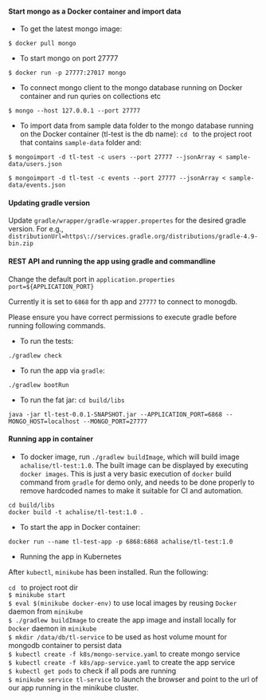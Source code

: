 #### Start mongo as a Docker container and import data

* To get the latest mongo image:

`$ docker pull mongo`
 
* To start mongo on port 27777 

`$ docker run -p 27777:27017 mongo`

* To connect mongo client to the mongo database running on Docker container and run quries on collections etc

`$ mongo --host 127.0.0.1 --port 27777`

* To import data from sample data folder to the mongo database running on the Docker container (tl-test is the db name):
`cd ` to the project root that contains `sample-data` folder and:

`$ mongoimport -d tl-test -c users --port 27777 --jsonArray < sample-data/users.json`

`$ mongoimport -d tl-test -c events --port 27777 --jsonArray < sample-data/events.json`

#### Updating gradle version

Update  `gradle/wrapper/gradle-wrapper.propertes` for the desired gradle version.
For e.g., `distributionUrl=https\://services.gradle.org/distributions/gradle-4.9-bin.zip`

#### REST  API and running the app using gradle and commandline

Change the default port in `application.properties`
`port=${APPLICATION_PORT}`

Currently it is set to `6868` for th app and `27777` to connect to  monogdb.

Please ensure you have correct permissions to execute gradle before running following commands.

* To run the tests:

`./gradlew check`

* To run the app via `gradle`:

`./gradlew bootRun`

* To run the fat jar:
`cd build/libs`

`java -jar tl-test-0.0.1-SNAPSHOT.jar --APPLICATION_PORT=6868 --MONGO_HOST=localhost --MONGO_PORT=27777`

#### Running app in container

* To docker image, run `./gradlew buildImage`, which will build image `achalise/tl-test:1.0`. 
The built image can be displayed by executing `docker images`.
This is just a very basic execution of `docker` build command from `gradle` for demo only, and needs to be done 
properly to remove hardcoded names to make it suitable for CI and automation.

`cd build/libs`  
`docker build -t achalise/tl-test:1.0 .`  


* To start the app in Docker container:

`docker run --name tl-test-app -p 6868:6868 achalise/tl-test:1.0`

* Running the app in Kubernetes

After `kubectl`, `minikube` has been installed. Run the following:

   `cd ` to project root dir  
   `$ minikube start`  
   `$ eval $(minikube docker-env)` to use local images by reusing `Docker` daemon from `minikube`   
   `$ ./gradlew buildImage` to create the app image and install locally for `Docker` daemon in `minikube`  
   `$ mkdir /data/db/tl-service` to be used as host volume mount for mongodb container to persist data  
   `$ kubectl create -f k8s/mongo-service.yaml` to create mongo service  
   `$ kubectl create -f k8s/app-service.yaml` to create the app service  
   `$ kubectl get pods` to check if all pods are running  
   `$ minikube service tl-service` to launch the browser and point to the url of our app running in the minikube cluster. 

